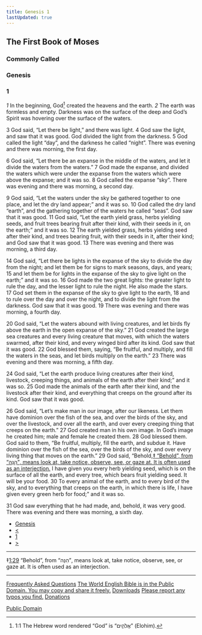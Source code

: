 ```yaml
---
title: Genesis 1
lastUpdated: true
---
```

## The First Book of Moses
### Commonly Called
### Genesis
### 1

*1* In the beginning, God[^1] created the heavens and the earth. *2* The earth was formless and empty. Darkness was on the surface of the deep and God’s Spirit was hovering over the surface of the waters.

</div>

<div class="p" markdown="1">

<span id="V3" class="verse">3 </span>God said, “Let there be light,” and
there was light. <span id="V4" class="verse">4 </span>God saw the light,
and saw that it was good. God divided the light from the darkness.
<span id="V5" class="verse">5 </span>God called the light “day”, and the
darkness he called “night”. There was evening and there was morning, the
first day.

</div>

<div class="p" markdown="1">

<span id="V6" class="verse">6 </span>God said, “Let there be an expanse
in the middle of the waters, and let it divide the waters from the
waters.” <span id="V7" class="verse">7 </span>God made the expanse, and
divided the waters which were under the expanse from the waters which
were above the expanse; and it was so. <span id="V8"
class="verse">8 </span>God called the expanse “sky”. There was evening
and there was morning, a second day.

</div>

<div class="p" markdown="1">

<span id="V9" class="verse">9 </span>God said, “Let the waters under the
sky be gathered together to one place, and let the dry land appear;” and
it was so. <span id="V10" class="verse">10 </span>God called the dry
land “earth”, and the gathering together of the waters he called “seas”.
God saw that it was good. <span id="V11" class="verse">11 </span>God
said, “Let the earth yield grass, herbs yielding seeds, and fruit trees
bearing fruit after their kind, with their seeds in it, on the earth;”
and it was so. <span id="V12" class="verse">12 </span>The earth yielded
grass, herbs yielding seed after their kind, and trees bearing fruit,
with their seeds in it, after their kind; and God saw that it was good.
<span id="V13" class="verse">13 </span>There was evening and there was
morning, a third day.

</div>

<div class="p" markdown="1">

<span id="V14" class="verse">14 </span>God said, “Let there be lights in
the expanse of the sky to divide the day from the night; and let them be
for signs to mark seasons, days, and years; <span id="V15"
class="verse">15 </span>and let them be for lights in the expanse of the
sky to give light on the earth;” and it was so. <span id="V16"
class="verse">16 </span>God made the two great lights: the greater light
to rule the day, and the lesser light to rule the night. He also made
the stars. <span id="V17" class="verse">17 </span>God set them in the
expanse of the sky to give light to the earth, <span id="V18"
class="verse">18 </span>and to rule over the day and over the night, and
to divide the light from the darkness. God saw that it was good.
<span id="V19" class="verse">19 </span>There was evening and there was
morning, a fourth day.

</div>

<div class="p" markdown="1">

<span id="V20" class="verse">20 </span>God said, “Let the waters abound
with living creatures, and let birds fly above the earth in the open
expanse of the sky.” <span id="V21" class="verse">21 </span>God created
the large sea creatures and every living creature that moves, with which
the waters swarmed, after their kind, and every winged bird after its
kind. God saw that it was good. <span id="V22"
class="verse">22 </span>God blessed them, saying, “Be fruitful, and
multiply, and fill the waters in the seas, and let birds multiply on the
earth.” <span id="V23" class="verse">23 </span>There was evening and
there was morning, a fifth day.

</div>

<div class="p" markdown="1">

<span id="V24" class="verse">24 </span>God said, “Let the earth produce
living creatures after their kind, livestock, creeping things, and
animals of the earth after their kind;” and it was so. <span id="V25"
class="verse">25 </span>God made the animals of the earth after their
kind, and the livestock after their kind, and everything that creeps on
the ground after its kind. God saw that it was good.

</div>

<div class="p" markdown="1">

<span id="V26" class="verse">26 </span>God said, “Let’s make man in our
image, after our likeness. Let them have dominion over the fish of the
sea, and over the birds of the sky, and over the livestock, and over all
the earth, and over every creeping thing that creeps on the earth.”
<span id="V27" class="verse">27 </span>God created man in his own image.
In God’s image he created him; male and female he created them.
<span id="V28" class="verse">28 </span>God blessed them. God said to
them, “Be fruitful, multiply, fill the earth, and subdue it. Have
dominion over the fish of the sea, over the birds of the sky, and over
every living thing that moves on the earth.” <span id="V29"
class="verse">29 </span>God said,
“Behold,<a href="#FN2" class="notemark">‡<span class="popup"> “Behold”, from
“הִנֵּה”, means look at, take notice, observe, see, or gaze at. It is often
used as an interjection.</span></a> I have given you every herb yielding
seed, which is on the surface of all the earth, and every tree, which
bears fruit yielding seed. It will be your food. <span id="V30"
class="verse">30 </span>To every animal of the earth, and to every bird
of the sky, and to everything that creeps on the earth, in which there
is life, I have given every green herb for food;” and it was so.

</div>

<div class="p" markdown="1">

<span id="V31" class="verse">31 </span>God saw everything that he had
made, and, behold, it was very good. There was evening and there was
morning, a sixth day.

</div>

-   [Genesis](index.htm)
-   [\<](FRT01.htm)
-   [1](GEN.htm)
-   [\>](GEN02.htm)

<div class="footnote" markdown="1">

------------------------------------------------------------------------

[^1]: 1:1 The Hebrew word rendered “God” is “אֱלֹהִ֑ים” (Elohim).

<span class="notemark">‡</span><a href="#V29" class="notebackref">1:29</a>
<span class="ft">“Behold”, from “הִנֵּה”, means look at, take notice,
observe, see, or gaze at. It is often used as an interjection.</span>

------------------------------------------------------------------------

</div>

<div class="copyright" markdown="1">

[Frequently Asked Questions](webfaq.htm) [The World English Bible is in
the Public Domain. You may copy and share it freely.](copyright.htm)
[Downloads](index.htm) [Please report any typos you
find.](https://eBible.org/cgi-bin/comment.cgi)
[Donations](https://mljohnson.org/partners/)

[Public Domain](copyright.htm)

</div>

</div>
